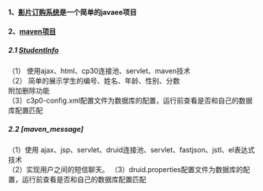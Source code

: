 #### 1、[影片订购系统](https://github.com/MNSmile/java/tree/master/%E5%BD%B1%E7%89%87%E8%AE%A2%E8%B4%AD%E7%B3%BB%E7%BB%9F)是一个简单的javaee项目
#### 2、[maven项目](https://github.com/MNSmile/java/tree/master/maven)
##### 2.1 [StudentInfo](https://github.com/MNSmile/java/tree/master/maven/StudentInfo)
（1） 使用ajax、html、cp30连接池、servlet、maven技术    
（2） 简单的展示学生的编号、姓名、年龄、性别、分数  
    附加删除功能  
（3）c3p0-config.xml配置文件为数据库的配置，运行前查看是否和自己的数据库配置匹配
##### 2.2 [maven_message]
（1）使用 ajax、jsp、servlet、druid连接池、servlet、fastjson、jstl、el表达式技术   
（2）实现用户之间的短信聊天。
（3）druid.properties配置文件为数据库的配置，运行前查看是否和自己的数据库配置匹配
